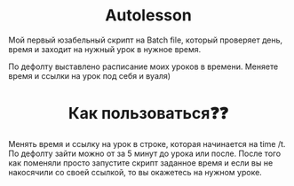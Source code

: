 <h1 align="center">Autolesson</h1>
<p>Мой первый юзабельный скрипт на Batch file, который проверяет день, время и заходит на нужный урок в нужное время.</p>
<p>По дефолту выставлено расписание моих уроков в времени. Меняете время и ссылки на урок под себя и вуаля)</p>
<h1 align="center">Как пользоваться❓❓</h1>
<p>Менять время и ссылку на урок в строке, которая начинается на time /t. По дефолту зайти можно от за 5 минут до урока или после.
После того как поменяли просто запустите скрипт заданное время и если вы не накосячили со своей ссылкой, то вы окажетесь на нужном уроке.</p>
